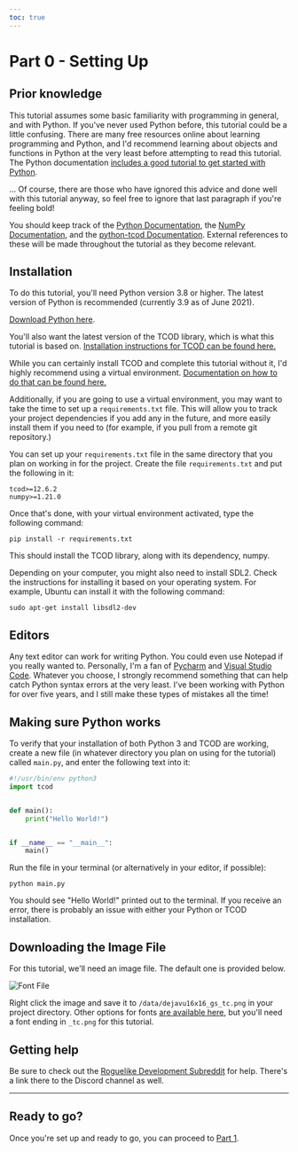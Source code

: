 ```yaml
---
toc: true
---
```


# Part 0 - Setting Up

## Prior knowledge

This tutorial assumes some basic familiarity with programming in general, and with Python.
If you've never used Python before, this tutorial could be a little confusing. There are many free resources online about learning programming and Python, and I'd recommend learning about objects and functions in Python at the very least before attempting to read this tutorial.
The Python documentation [includes a good tutorial to get started with Python](https://docs.python.org/3/tutorial/).

... Of course, there are those who have ignored this advice and done well with this tutorial anyway, so feel free to ignore that last paragraph if you're feeling bold\!

You should keep track of the [Python Documentation](https://docs.python.org/3/), the [NumPy Documentation](https://numpy.org/doc/stable/), and the [python-tcod Documentation](https://python-tcod.readthedocs.io/en/latest/).
External references to these will be made throughout the tutorial as they become relevant.

## Installation

To do this tutorial, you'll need Python version 3.8 or higher.
The latest version of Python is recommended (currently 3.9 as of June 2021).

[Download Python here](https://www.python.org/downloads/).

You'll also want the latest version of the TCOD library, which is what this tutorial is based on.
[Installation instructions for TCOD can be found here.](https://python-tcod.readthedocs.io/en/latest/installation.html)

While you can certainly install TCOD and complete this tutorial without it, I'd highly recommend using a virtual environment.
[Documentation on how to do that can be found here.](https://docs.python.org/3/library/venv.html)

Additionally, if you are going to use a virtual environment, you may want to take the time to set up a `requirements.txt` file.
This will allow you to track your project dependencies if you add any in the future, and more easily install them if you need to (for example, if you pull from a remote git repository.)

You can set up your `requirements.txt` file in the same directory that you plan on working in for the project. Create the file `requirements.txt` and put the following in it:

```
tcod>=12.6.2
numpy>=1.21.0
```

Once that's done, with your virtual environment activated, type the following command:

`pip install -r requirements.txt`

This should install the TCOD library, along with its dependency, numpy.

Depending on your computer, you might also need to install SDL2.
Check the instructions for installing it based on your operating system.
For example, Ubuntu can install it with the following command:

`sudo apt-get install libsdl2-dev`

## Editors

Any text editor can work for writing Python.
You could even use Notepad if you really wanted to.
Personally, I'm a fan of [Pycharm](https://www.jetbrains.com/pycharm/) and [Visual Studio Code](https://code.visualstudio.com/).
Whatever you choose, I strongly recommend something that can help catch Python syntax errors at the very least.
I've been working with Python for over five years, and I still make these types of mistakes all the time\!

## Making sure Python works

To verify that your installation of both Python 3 and TCOD are working, create a new file (in whatever directory you plan on using for the tutorial) called `main.py`, and enter the following text into it:

```python
#!/usr/bin/env python3
import tcod


def main():
    print("Hello World!")


if __name__ == "__main__":
    main()
```

Run the file in your terminal (or alternatively in your editor, if possible):

`python main.py`

You should see "Hello World\!" printed out to the terminal. If you receive an error, there is probably an issue with either your Python or TCOD installation.

## Downloading the Image File

For this tutorial, we'll need an image file. The default one is provided below.

![Font File](https://raw.githubusercontent.com/libtcod/libtcod/master/data/fonts/dejavu16x16_gs_tc.png)

Right click the image and save it to `/data/dejavu16x16_gs_tc.png` in your project directory.
Other options for fonts [are available here](https://github.com/libtcod/libtcod/tree/master/data/fonts), but you'll need a font ending in `_tc.png` for this tutorial.

## Getting help

Be sure to check out the [Roguelike Development Subreddit](https://www.reddit.com/r/roguelikedev) for help.
There's a link there to the Discord channel as well.

-----

## Ready to go?

Once you're set up and ready to go, you can proceed to [Part 1](part-1).
